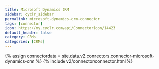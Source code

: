 ```yaml
---
title: Microsoft Dynamics CRM
sidebar: cyclr_sidebar
permalink: microsoft-dynamics-crm-connector
tags: [connector]
icon: https://my.cyclr.com/api/ConnectorIcon/14423
default_header: false
category: CRMs
categories: [CRMs]
---
```

{% assign connectordata = site.data.v2.connectors.connector-microsoft-dynamics-crm %}
{% include v2/connector/connector.html %}	